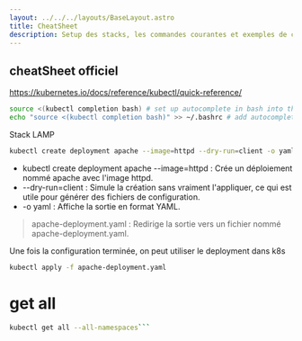 ```yaml
---
layout: ../../../layouts/BaseLayout.astro
title: CheatSheet
description: Setup des stacks, les commandes courantes et exemples de configs
---
```


## cheatSheet officiel
https://kubernetes.io/docs/reference/kubectl/quick-reference/ 

```bash 
source <(kubectl completion bash) # set up autocomplete in bash into the current shell, bash-completion package should be installed first.
echo "source <(kubectl completion bash)" >> ~/.bashrc # add autocomplete permanently to your bash shell.
```

Stack LAMP

```bash
kubectl create deployment apache --image=httpd --dry-run=client -o yaml > apache-deployment.yaml
```
- kubectl create deployment apache --image=httpd : Crée un déploiement nommé apache avec l'image httpd.
- --dry-run=client : Simule la création sans vraiment l'appliquer, ce qui est utile pour générer des fichiers de configuration.
- -o yaml : Affiche la sortie en format YAML.
> apache-deployment.yaml : Redirige la sortie vers un fichier nommé apache-deployment.yaml.

Une fois la configuration terminée, on peut utiliser le deployment dans k8s

```bash
kubectl apply -f apache-deployment.yaml
```
# get all
```bash 
kubectl get all --all-namespaces```
